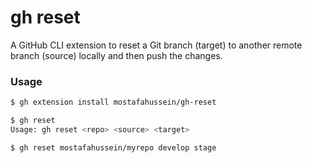# gh reset

A GitHub CLI extension to reset a Git branch (target) to another remote branch (source) locally and then push the changes.

### Usage

```sh
$ gh extension install mostafahussein/gh-reset

$ gh reset
Usage: gh reset <repo> <source> <target>

$ gh reset mostafahussein/myrepo develop stage

```
